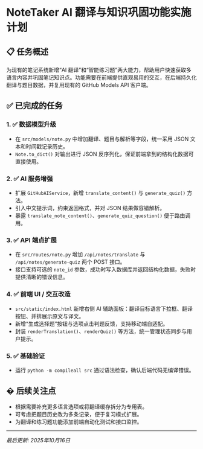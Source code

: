# NoteTaker AI 翻译与知识巩固功能实施计划

## 📋 任务概述
为现有的笔记系统新增“AI 翻译”和“智能练习题”两大能力，帮助用户快速获取多语言内容并巩固笔记知识点。功能需要在前端提供直观易用的交互，在后端持久化翻译与题目数据，并复用现有的 GitHub Models API 客户端。

## ✅ 已完成的任务

### 1. ✅ 数据模型升级
- 在 `src/models/note.py` 中增加翻译、题目与解析等字段，统一采用 JSON 文本和时间戳记录历史。
- `Note.to_dict()` 对输出进行 JSON 反序列化，保证前端拿到的结构化数据可直接使用。

### 2. ✅ AI 服务增强
- 扩展 `GitHubAIService`，新增 `translate_content()` 与 `generate_quiz()` 方法。
- 引入中文提示词，约束返回格式，并对 JSON 结果做容错解析。
- 暴露 `translate_note_content()`、`generate_quiz_question()` 便于路由调用。

### 3. ✅ API 端点扩展
- 在 `src/routes/note.py` 增加 `/api/notes/translate` 与 `/api/notes/generate-quiz` 两个 POST 接口。
- 接口支持可选的 `note_id` 参数，成功时写入数据库并返回结构化数据，失败时提供清晰的错误信息。

### 4. ✅ 前端 UI / 交互改造
- `src/static/index.html` 新增右侧 AI 辅助面板：翻译目标语言下拉框、翻译按钮、并排展示原文与译文。
- 新增“生成选择题”按钮与选项点击判题反馈，支持移动端自适配。
- 封装 `renderTranslation()`、`renderQuiz()` 等方法，统一管理状态同步与用户提示。

### 5. ✅ 基础验证
- 运行 `python -m compileall src` 通过语法检查，确认后端代码无编译错误。

## � 后续关注点
- 根据需要补充更多语言选项或将翻译缓存拆分为专用表。
- 可考虑把题目历史改为多条记录，便于复习模式扩展。
- 为翻译和练习题功能添加前端自动化测试和接口监控。

---
*最后更新: 2025年10月16日*